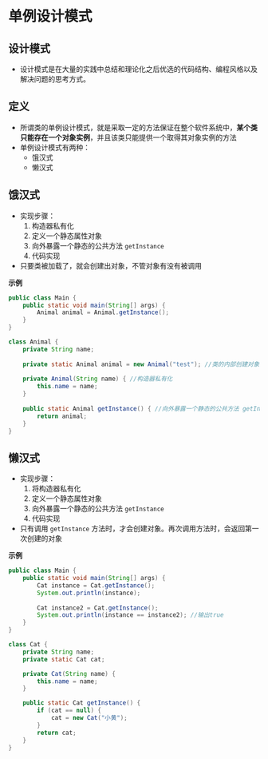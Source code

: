 # 单例设计模式

## 设计模式

-   设计模式是在大量的实践中总结和理论化之后优选的代码结构、编程风格以及解决问题的思考方式。

## 定义

-   所谓类的单例设计模式，就是采取一定的方法保证在整个软件系统中，**某个类只能存在一个对象实例**，并且该类只能提供一个取得其对象实例的方法
-   单例设计模式有两种：
    -   饿汉式
    -   懒汉式

## 饿汉式

-   实现步骤：
    1.   构造器私有化
    2.   定义一个静态属性对象
    3.   向外暴露一个静态的公共方法 `getInstance`
    4.   代码实现
-   只要类被加载了，就会创建出对象，不管对象有没有被调用

**示例**

```Java
public class Main {
    public static void main(String[] args) {
        Animal animal = Animal.getInstance();
    }
}

class Animal {
    private String name;
    
    private static Animal animal = new Animal("test"); //类的内部创建对象
    
    private Animal(String name) { //构造器私有化
        this.name = name;
    }
    
    public static Animal getInstance() { //向外暴露一个静态的公共方法 getInstance
        return animal;
    }
}
```

## 懒汉式

-   实现步骤：
    1.   将构造器私有化
    2.   定义一个静态属性对象
    3.   向外暴露一个静态的公共方法 `getInstance`
    4.   代码实现
-   只有调用 `getInstance` 方法时，才会创建对象。再次调用方法时，会返回第一次创建的对象

**示例**

```Java
public class Main {
    public static void main(String[] args) {
        Cat instance = Cat.getInstance();
        System.out.println(instance);
        
        Cat instance2 = Cat.getInstance();
        System.out.println(instance == instance2); //输出true
    }
}

class Cat {
    private String name;
    private static Cat cat;

    private Cat(String name) {
        this.name = name;
    }

    public static Cat getInstance() {
        if (cat == null) {
            cat = new Cat("小黄");
        }
        return cat;
    }
}
```

